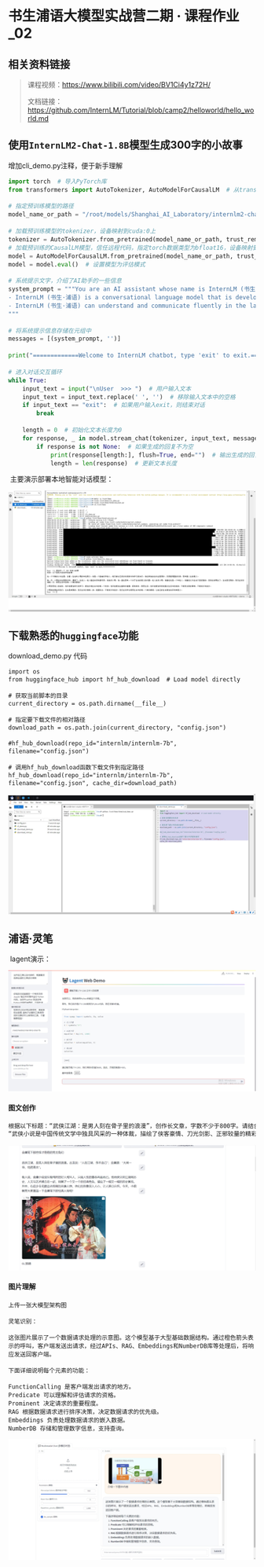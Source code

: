 # 书生浦语大模型实战营二期 · 课程作业_02



## 相关资料链接

> 课程视频：https://www.bilibili.com/video/BV1Ci4y1z72H/
>
> 文档链接：https://github.com/InternLM/Tutorial/blob/camp2/helloworld/hello_world.md





## 使用`InternLM2-Chat-1.8B`模型生成300字的小故事

增加cli_demo.py注释，便于新手理解 

```python
import torch  # 导入PyTorch库
from transformers import AutoTokenizer, AutoModelForCausalLM  # 从transformers库中导入AutoTokenizer和AutoModelForCausalLM类

# 指定预训练模型的路径
model_name_or_path = "/root/models/Shanghai_AI_Laboratory/internlm2-chat-1_8b"

# 加载预训练模型的tokenizer，设备映射到cuda:0上
tokenizer = AutoTokenizer.from_pretrained(model_name_or_path, trust_remote_code=True, device_map='cuda:0')
# 加载预训练的CausalLM模型，信任远程代码，指定torch数据类型为bfloat16，设备映射到cuda:0上
model = AutoModelForCausalLM.from_pretrained(model_name_or_path, trust_remote_code=True, torch_dtype=torch.bfloat16, device_map='cuda:0')
model = model.eval()  # 设置模型为评估模式

# 系统提示文字，介绍了AI助手的一些信息
system_prompt = """You are an AI assistant whose name is InternLM (书生·浦语).
- InternLM (书生·浦语) is a conversational language model that is developed by Shanghai AI Laboratory (上海人工智能实验室). It is designed to be helpful, honest, and harmless.
- InternLM (书生·浦语) can understand and communicate fluently in the language chosen by the user such as English and 中文.
"""

# 将系统提示信息存储在元组中
messages = [(system_prompt, '')]

print("=============Welcome to InternLM chatbot, type 'exit' to exit.=============")

# 进入对话交互循环
while True:
    input_text = input("\nUser  >>> ")  # 用户输入文本
    input_text = input_text.replace(' ', '')  # 移除输入文本中的空格
    if input_text == "exit":  # 如果用户输入exit，则结束对话
        break

    length = 0  # 初始化文本长度为0
    for response, _ in model.stream_chat(tokenizer, input_text, messages):  # 调用stream_chat方法开始对话生成
        if response is not None:  # 如果生成的回复不为空
            print(response[length:], flush=True, end="")  # 输出生成的回复
            length = len(response)  # 更新文本长度
```



​	主要演示部署本地智能对话模型：

![02_chat300](../Images/02_chat300.png)





## 下载熟悉的`huggingface`功能

  download_demo.py 代码

```
import os 
from huggingface_hub import hf_hub_download  # Load model directly 

# 获取当前脚本的目录
current_directory = os.path.dirname(__file__)

# 指定要下载文件的相对路径
download_path = os.path.join(current_directory, "config.json")

#hf_hub_download(repo_id="internlm/internlm-7b", filename="config.json")

# 调用hf_hub_download函数下载文件到指定路径
hf_hub_download(repo_id="internlm/internlm-7b", filename="config.json", cache_dir=download_path)
```

![02_download](../Images/02_download.png)





## 浦语·灵笔



​		lagent演示：

![02_lagent](../Images/02_lagent.png)



#### 图文创作

```reStructuredText
根据以下标题：“武侠江湖：是男人刻在骨子里的浪漫”，创作长文章，字数不少于800字。请结合以下文本素材：
“武侠小说是中国传统文学中独具风采的一种体裁，描绘了侠客豪情、刀光剑影、正邪较量的精彩世界。情节曲折离奇，人物性格鲜明，武功高强，角色间情仇恩怨交织，展现了侠义情怀和荡气回肠的江湖风貌。主角多为仗剑行侠、义薄云天的英雄人物，对抗着各种邪恶势力，忠于信念，坚守侠义准则。在武侠世界中，正邪之间、友情爱情交织，展现出中国传统文化中的侠骨柔情和仗剑江湖的独特魅力与长久韵味。”
```

![02_lingbi_01](../Images/02_lingbi_01.png)



#### 图片理解

```text
上传一张大模型架构图

灵笔识别：

这张图片展示了一个数据请求处理的示意图。这个模型基于大型基础数据结构。通过橙色箭头表示的呼叫，客户端发送出请求，经过APIs、RAG、Embeddings和NumberDB库等处理后，将响应发送回客户端。

下面详细说明每个元素的功能：

FunctionCalling 是客户端发出请求的地方。
Predicate 可以理解和评估请求的资格。
Prominent 决定请求的重要程度。
RAG 根据数据请求进行排序决策，决定数据请求的优先级。
Embeddings 负责处理数据请求的嵌入数据。
NumberDB 存储和管理数字信息，支持查询。
```

![02_lingbi_02](../Images/02_lingbi_02.png)

